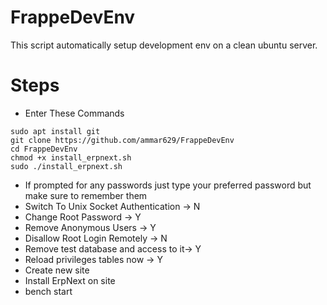 # FrappeDevEnv
This script automatically setup development env on a clean ubuntu server.

# Steps
* Enter These Commands
```
sudo apt install git
git clone https://github.com/ammar629/FrappeDevEnv
cd FrappeDevEnv
chmod +x install_erpnext.sh
sudo ./install_erpnext.sh
```

* If prompted for any passwords just type your preferred password but make sure to remember them
* Switch To Unix Socket Authentication -> N
* Change Root Password -> Y
* Remove Anonymous Users -> Y
* Disallow Root Login Remotely -> N
* Remove test database and access to it-> Y
* Reload privileges tables now -> Y
* Create new site
* Install ErpNext on site
* bench start
